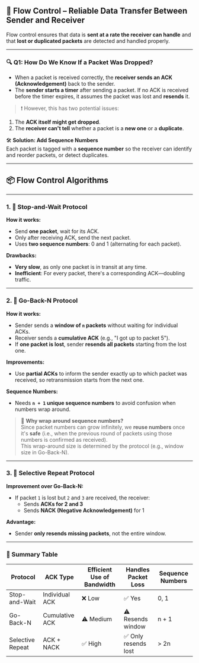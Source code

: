 ## 🔁 Flow Control – Reliable Data Transfer Between Sender and Receiver

Flow control ensures that data is **sent at a rate the receiver can handle** and that **lost or duplicated packets** are detected and handled properly.

---

### 🔍 Q1: How Do We Know If a Packet Was Dropped?

- When a packet is received correctly, the **receiver sends an ACK (Acknowledgement)** back to the sender.
- The **sender starts a timer** after sending a packet. If no ACK is received before the timer expires, it assumes the packet was lost and **resends** it.

> ❗ However, this has two potential issues:
1. The **ACK itself might get dropped**.
2. The **receiver can't tell** whether a packet is a **new one** or a **duplicate**.

🛠 **Solution: Add Sequence Numbers**  
Each packet is tagged with a **sequence number** so the receiver can identify and reorder packets, or detect duplicates.

---

## 📦 Flow Control Algorithms

---

### 1. 🚦 Stop-and-Wait Protocol

**How it works:**
- Send **one packet**, wait for its ACK.
- Only after receiving ACK, send the next packet.
- Uses **two sequence numbers**: 0 and 1 (alternating for each packet).

**Drawbacks:**
- **Very slow**, as only one packet is in transit at any time.
- **Inefficient**: For every packet, there's a corresponding ACK—doubling traffic.

---

### 2. 🚚 Go-Back-N Protocol

**How it works:**
- Sender sends a **window of `n` packets** without waiting for individual ACKs.
- Receiver sends a **cumulative ACK** (e.g., "I got up to packet 5").
- If **one packet is lost**, sender **resends all packets** starting from the lost one.

**Improvements:**
- Use **partial ACKs** to inform the sender exactly up to which packet was received, so retransmission starts from the next one.

**Sequence Numbers:**
- Needs **`n + 1` unique sequence numbers** to avoid confusion when numbers wrap around.

> 🔁 **Why wrap around sequence numbers?**  
Since packet numbers can grow infinitely, we **reuse numbers** once it's **safe** (i.e., when the previous round of packets using those numbers is confirmed as received).  
This wrap-around size is determined by the protocol (e.g., window size in Go-Back-N).

---

### 3. 🎯 Selective Repeat Protocol

**Improvement over Go-Back-N:**
- If packet `1` is lost but `2` and `3` are received, the receiver:
  - Sends **ACKs for 2 and 3**
  - Sends **NACK (Negative Acknowledgement)** for 1

**Advantage:**
- Sender **only resends missing packets**, not the entire window.

---

### 🔁 Summary Table

| Protocol          | ACK Type         | Efficient Use of Bandwidth | Handles Packet Loss | Sequence Numbers |
|------------------|------------------|----------------------------|----------------------|------------------|
| Stop-and-Wait     | Individual ACK   | ❌ Low                     | ✅ Yes               | 0, 1             |
| Go-Back-N         | Cumulative ACK   | ⚠️ Medium                 | ⚠️ Resends window   | n + 1            |
| Selective Repeat  | ACK + NACK       | ✅ High                    | ✅ Only resends lost| > 2n             |
